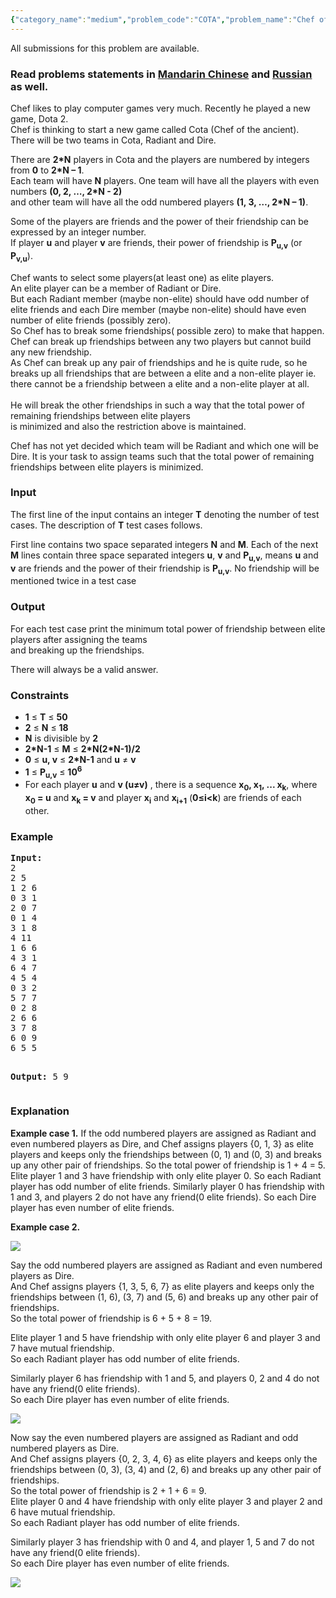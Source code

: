```yaml
---
{"category_name":"medium","problem_code":"COTA","problem_name":"Chef of The Ancient","languages_supported":{"0":"ADA","1":"ASM","2":"BASH","3":"BF","4":"C","5":"C99 strict","6":"CAML","7":"CLOJ","8":"CLPS","9":"CPP 4.3.2","10":"CPP 4.9.2","11":"CPP14","12":"CS2","13":"D","14":"ERL","15":"FORT","16":"FS","17":"GO","18":"HASK","19":"ICK","20":"ICON","21":"JAVA","22":"JS","23":"LISP clisp","24":"LISP sbcl","25":"LUA","26":"NEM","27":"NICE","28":"NODEJS","29":"PAS fpc","30":"PAS gpc","31":"PERL","32":"PERL6","33":"PHP","34":"PIKE","35":"PRLG","36":"PYTH","37":"PYTH 3.4","38":"RUBY","39":"SCALA","40":"SCM guile","41":"SCM qobi","42":"ST","43":"TCL","44":"TEXT","45":"WSPC"},"max_timelimit":1,"source_sizelimit":50000,"problem_author":"shiplu","problem_tester":"rustinpiece‎","date_added":"31-01-2014","tags":{"0":"bitmasking","1":"cook43","2":"graph","3":"hard","4":"shiplu","5":"shortest"},"editorial_url":"http://discuss.codechef.com/problems/COTA","time":{"view_start_date":1392575400,"submit_start_date":1392575400,"visible_start_date":1392575400,"end_date":1735669800},"layout":"problem"}
---
```

<span class="solution-visible-txt">All submissions for this problem are available.</span><h3> Read problems statements in <a target="_blank" href="http://www.codechef.com/download/translated/COOK43/mandarin/COTA.pdf">Mandarin Chinese</a> and <a target="_blank" href="http://www.codechef.com/download/translated/COOK43/russian/COTA.pdf">Russian</a> as well.</h3>
<p>Chef likes to play computer games very much. Recently he played a new game, Dota 2.<br />
Chef is thinking to start a new game called Cota (Chef of the ancient).<br />
There will be two teams in Cota, Radiant and Dire. </p>
<p>
There are <b>2*N</b> players in Cota and the players are numbered by integers from <b>0</b> to <b>2*N – 1</b>.<br />
Each team will have <b>N</b> players. One team will have all the players with even numbers <b>(0, 2, …, 2*N - 2)</b><br />
and other team will have all the odd numbered players <b>(1, 3, …, 2*N – 1)</b>. </p>
<p>
Some of the players are friends and the power of their friendship can be expressed by an integer number.<br />
If player <b>u</b> and player <b>v</b> are friends, their power of friendship is <b>P<sub>u,v</sub></b> (or <b>P<sub>v,u</sub></b>).
</p>
<p>Chef wants to select some players(at least one) as elite players.<br />
An elite player can be a member of Radiant or Dire.<br />
But each Radiant member (maybe non-elite) should have odd number of elite friends and each Dire member (maybe non-elite) should have even number of elite friends (possibly zero).<br />
So Chef has to break some friendships( possible zero) to make that happen.<br />
Chef can break up friendships between any two players but cannot build any new friendship.<br />
As Chef can break up any pair of friendships and he is quite rude, so he breaks up all friendships that are between a elite and a non-elite player ie. there cannot be a friendship between a elite and a non-elite player at all.<br /><br />
He will break the other friendships in such a way that the total power of remaining friendships between elite players<br />
is minimized and also the restriction above is maintained.
</p>
<p>Chef has not yet decided which team will be Radiant and which one will be Dire. It is your task to assign teams such that the total power of remaining friendships between elite players is minimized.</p>
<h3>Input</h3>
<p>The first line of the input contains an integer <b>T</b> denoting the number of test cases. The description of <b>T</b> test cases follows. </p>
<p>First line contains two space separated integers <b>N</b> and <b>M</b>. Each of the next <b>M</b> lines contain three space separated integers <b>u</b>, <b>v</b> and <b>P<sub>u,v</sub></b>, means <b>u</b> and <b>v</b> are friends and the power of their friendship is <b>P<sub>u,v</sub></b>. No friendship will be mentioned twice in a test case</p>
<h3>Output</h3>
<p>For each test case print the minimum total power of friendship between elite players after assigning the teams<br />
and breaking up the friendships.</p>
<p>There will always be a valid answer.</p>

<h3>Constraints</h3>
<ul>
<li><b>1</b> ≤ <b>T</b> ≤ <b>50</b></li>
<li><b>2</b> ≤ <b>N</b> ≤ <b>18</b></li>
<li><b>N</b> is divisible by <b>2</b></li>
<li><b>2*N-1</b> ≤ <b>M</b> ≤ <b>2*N(2*N-1)/2</b></li>
<li><b>0</b> ≤ <b>u, v</b> ≤ <b>2*N-1</b> and <b>u</b> ≠ <b>v</b></li>
<li><b>1</b> ≤ <b>P<sub>u,v</sub></b> ≤ <b>10<sup>6</sup></b></li>
<li>For each player <b>u</b> and <b>v (u≠v)</b> , there is a sequence <b>x<sub>0</sub>, x<sub>1</sub>, ... x<sub>k</sub></b>, where <b>x<sub>0</sub> = u</b> and <b>x<sub>k</sub> = v</b> and player <b>x<sub>i</sub></b> and <b>x<sub>i+1</sub></b> (<b>0≤i&lt;k</b>) are friends of each other.</li>
</ul>

<h3>Example</h3>
<pre><b>Input:</b>
2
2 5
1 2 6
0 3 1
2 0 7
0 1 4
3 1 8
4 11
1 6 6
4 3 1
6 4 7
4 5 4
0 3 2
5 7 7
0 2 8
2 6 6
3 7 8
6 0 9
6 5 5

<b>Output:</b>
5
9
</pre>
<h3>Explanation</h3>
<p><b>Example case 1.</b>  If the odd numbered players are assigned as Radiant and even numbered players as Dire, and Chef assigns players {0, 1, 3} as elite players and keeps only the friendships between (0, 1) and (0, 3) and breaks up any other pair of friendships. So the total power of friendship is 1 + 4 = 5. Elite player 1 and 3 have friendship with only elite player 0. So each Radiant player has odd number of elite friends. Similarly player 0 has friendship with 1 and 3, and players 2 do not have any friend(0 elite friends). So each Dire player has even number of elite friends.</p>
<p><b>Example case 2.</b></p>
<p><img src="//www.codechef.com/download/sample2.png" /></p>
<p>
Say the odd numbered players are assigned as Radiant and even numbered players as Dire.<br />
And Chef assigns players {1, 3, 5, 6,  7} as elite players and keeps only the friendships between (1, 6), (3, 7) and (5, 6) and breaks up any other pair of friendships.<br />
So the total power of friendship is 6 + 5 + 8 = 19. </p>
<p>Elite player 1 and 5 have friendship with only elite player 6 and player 3 and 7 have mutual friendship.<br />
So each Radiant player has odd number of elite friends. </p>
<p>Similarly player 6 has friendship with 1 and 5, and players 0, 2 and 4 do not have any friend(0 elite friends).<br />
So each Dire player has even number of elite friends.
</p>
<p><img src="//www.codechef.com/download/Even.png" /></p>
<p>
Now say the even numbered players are assigned as Radiant and odd numbered players as Dire.<br />
And Chef assigns players {0, 2, 3, 4, 6} as elite players and keeps only the friendships between (0, 3), (3, 4) and (2, 6) and breaks up any other pair of friendships.<br />
So the total power of friendship is 2 + 1 + 6 = 9.<br />
Elite player 0 and 4 have friendship with only elite player 3 and player 2 and 6 have mutual friendship.<br />
So each Radiant player has odd number of elite friends. </p>
<p>Similarly player 3 has friendship with 0 and 4, and player 1, 5 and 7 do not have any friend(0 elite friends).<br />
So each Dire player has even number of elite friends.</p>
<p><img src="//www.codechef.com/download/Odd.png" /></p>
